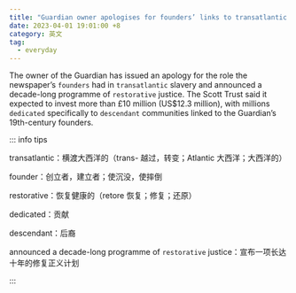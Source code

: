```yaml
---
title: "Guardian owner apologises for founders’ links to transatlantic slavery"
date: 2023-04-01 19:01:00 +8
category: 英文
tag:
  - everyday
---
```


The owner of the Guardian has issued an apology for the role the newspaper’s `founders` had in `transatlantic` slavery and announced a decade-long programme of `restorative` justice. The Scott Trust said it expected to invest more than £10 million (US$12.3 million), with millions `dedicated` specifically to `descendant` communities linked to the Guardian’s 19th-century founders.

::: info tips

transatlantic：横渡大西洋的（trans- 越过，转变；Atlantic 大西洋；大西洋的）

founder：创立者，建立者；使沉没，使摔倒

restorative：恢复健康的（retore 恢复；修复；还原）

dedicated：贡献

descendant：后裔

announced a decade-long programme of `restorative` justice：宣布一项长达十年的修复正义计划

:::
